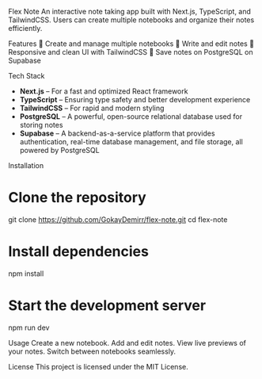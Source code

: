 Flex Note
An interactive note taking app built with Next.js, TypeScript, and TailwindCSS. Users can create multiple notebooks and organize their notes efficiently.

Features
📒 Create and manage multiple notebooks
📝 Write and edit notes
🎨 Responsive and clean UI with TailwindCSS
💾 Save notes on PostgreSQL on Supabase

Tech Stack  
- **Next.js** – For a fast and optimized React framework  
- **TypeScript** – Ensuring type safety and better development experience  
- **TailwindCSS** – For rapid and modern styling  
- **PostgreSQL** – A powerful, open-source relational database used for storing notes  
- **Supabase** – A backend-as-a-service platform that provides authentication, real-time database management, and file storage, all powered by PostgreSQL  


Installation
# Clone the repository
git clone https://github.com/GokayDemirr/flex-note.git
cd flex-note

# Install dependencies
npm install

# Start the development server
npm run dev


Usage
Create a new notebook.
Add and edit notes.
View live previews of your notes.
Switch between notebooks seamlessly.

License
This project is licensed under the MIT License.
